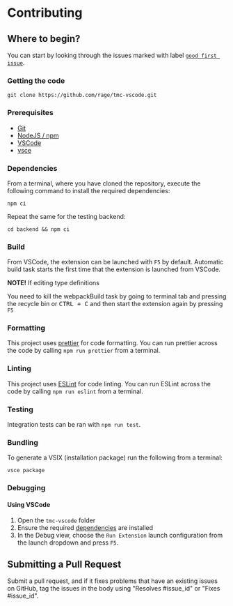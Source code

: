 # Contributing

## Where to begin?

You can start by looking through the issues marked with label [`good first issue`](https://github.com/rage/tmc-vscode/labels/good%20first%20issue).

### Getting the code

```
git clone https://github.com/rage/tmc-vscode.git
```

### Prerequisites

-   [Git](https://git-scm.com/)
-   [NodeJS / npm](https://nodejs.org/)
-   [VSCode](https://code.visualstudio.com/)
-   [vsce](https://www.npmjs.com/package/vsce)

### Dependencies

From a terminal, where you have cloned the repository, execute the following command to install the required dependencies:

```
npm ci
```

Repeat the same for the testing backend:

```
cd backend && npm ci
```

### Build

From VSCode, the extension can be launched with `F5` by default.
Automatic build task starts the first time that the extension is launched from VSCode.

**NOTE!** If editing type definitions

You need to kill the webpackBuild task by going to terminal tab and pressing the recycle bin or <kbd>CTRL + C</kbd> and then start the extension again by pressing `F5`

### Formatting

This project uses [prettier](https://prettier.io/) for code formatting. You can run prettier across the code by calling `npm run prettier` from a terminal.

### Linting

This project uses [ESLint](https://eslint.org/) for code linting. You can run ESLint across the code by calling `npm run eslint` from a terminal.

### Testing

Integration tests can be ran with `npm run test`.

### Bundling

To generate a VSIX (installation package) run the following from a terminal:

```
vsce package
```

### Debugging

#### Using VSCode

1. Open the `tmc-vscode` folder
2. Ensure the required [dependencies](#dependencies) are installed
3. In the Debug view, choose the `Run Extension` launch configuration from the launch dropdown and press `F5`.

## Submitting a Pull Request

Submit a pull request, and if it fixes problems that have an existing issues on GitHub, tag the issues in the body using "Resolves #issue_id" or "Fixes #issue_id".
